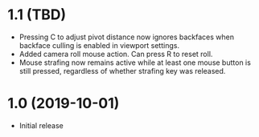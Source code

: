 # 1.1 (TBD)
* Pressing C to adjust pivot distance now ignores backfaces when backface culling is enabled in viewport settings.
* Added camera roll mouse action. Can press R to reset roll.
* Mouse strafing now remains active while at least one mouse button is still pressed, regardless of whether strafing key was released.

# 1.0 (2019-10-01)
* Initial release
